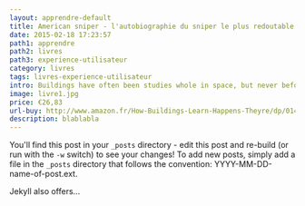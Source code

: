 ```yaml
---
layout: apprendre-default
title: American sniper - l'autobiographie du sniper le plus redoutable de l'histoire militaire américaine
date: 2015-02-18 17:23:57
path1: apprendre
path2: livres
path3: experience-utilisateur
category: livres
tags: livres-experience-utilisateur
intro: Buildings have often been studies whole in space, but never before have they been studied whole in time. How Buildings Learn is a masterful new synthesis that proposes that buildings adapt best when constantly refined and reshaped by their occupants, and that architects can mature from being artists of space to becoming artists of time.
image: livre1.jpg
price: €26,83
url-buy: http://www.amazon.fr/How-Buildings-Learn-Happens-Theyre/dp/0140139966
description: blablabla
---
```


You'll find this post in your `_posts` directory - edit this post and re-build (or run with the `-w` switch) to see your changes!
To add new posts, simply add a file in the `_posts` directory that follows the convention: YYYY-MM-DD-name-of-post.ext.

Jekyll also offers...
